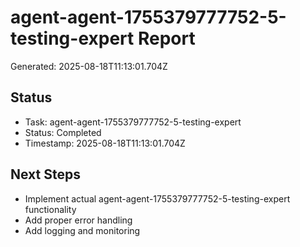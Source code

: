 # agent-agent-1755379777752-5-testing-expert Report

Generated: 2025-08-18T11:13:01.704Z

## Status
- Task: agent-agent-1755379777752-5-testing-expert
- Status: Completed
- Timestamp: 2025-08-18T11:13:01.704Z

## Next Steps
- Implement actual agent-agent-1755379777752-5-testing-expert functionality
- Add proper error handling
- Add logging and monitoring
